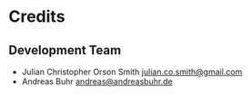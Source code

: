 Credits
=======

Development Team
----------------

* Julian Christopher Orson Smith <julian.co.smith@gmail.com>
* Andreas Buhr <andreas@andreasbuhr.de>
